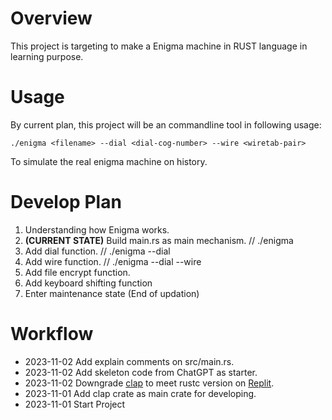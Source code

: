 # Overview
This project is targeting to make a Enigma machine in RUST language in learning purpose.

# Usage
By current plan, this project will be an commandline tool in following usage:
~~~
./enigma <filename> --dial <dial-cog-number> --wire <wiretab-pair>
~~~
To simulate the real enigma machine on history.

# Develop Plan
1. Understanding how Enigma works.
2. **(CURRENT STATE)** Build main.rs as main mechanism. // ./enigma <string>
3. Add dial function. // ./enigma <string> --dial <dial-cog-number>
4. Add wire function. // ./enigma <string> --dial <dial-cog-number> --wire <wiretab-pair>
5. Add file encrypt function.
6. Add keyboard shifting function
7. Enter maintenance state (End of updation)

# Workflow
* 2023-11-02 Add explain comments on src/main.rs.
* 2023-11-02 Add skeleton code from ChatGPT as starter.
* 2023-11-02 Downgrade [clap](https://crates.io/crates/clap/versions) to meet rustc version on [Replit](replit.com).
* 2023-11-01 Add clap crate as main crate for developing.
* 2023-11-01 Start Project